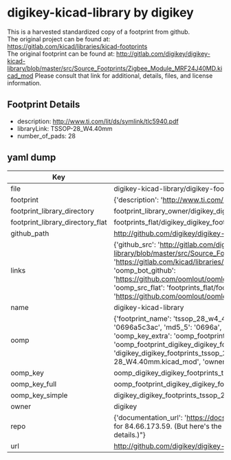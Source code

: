 # digikey-kicad-library by digikey  
This is a harvested standardized copy of a footprint from github.  
The original project can be found at:  
https://gitlab.com/kicad/libraries/kicad-footprints  
The original footprint can be found at:
http://gitlab.com/digikey/digikey-kicad-library/blob/master/src/Source_Footprints/Zigbee_Module_MRF24J40MD.kicad_mod
Please consult that link for additional, details, files, and license information.  
## Footprint Details
* description: http://www.ti.com/lit/ds/symlink/tlc5940.pdf  
* libraryLink: TSSOP-28_W4.40mm  
* number_of_pads: 28  
## yaml dump  
| Key | Value |  
| --- | --- |  
| file | digikey-kicad-library/digikey-footprints.pretty/TSSOP-28_W4.40mm.kicad_mod |  
| footprint | {'description': 'http://www.ti.com/lit/ds/symlink/tlc5940.pdf', 'libraryLink': 'TSSOP-28_W4.40mm', 'number_of_pads': 28} |  
| footprint_library_directory | footprint_library_owner/digikey_digikey-kicad-library |  
| footprint_library_directory_flat | footprints_flat/digikey_digikey_footprints_tssop_28_w4_40mm/working |  
| github_path | http://github.com/digikey/digikey-kicad-library/blob/master/digikey-footprints.pretty/TSSOP-28_W4.40mm.kicad_mod |  
| links | {'github_src': 'http://gitlab.com/digikey/digikey-kicad-library/blob/master/src/Source_Footprints/Zigbee_Module_MRF24J40MD.kicad_mod', 'github_src_repo': 'https://gitlab.com/kicad/libraries/kicad-footprints', 'oomp_bot': 'footprints/digikey_digikey_footprints_tssop_28_w4_40mm/working', 'oomp_bot_github': 'https://github.com/oomlout/oomlout_oomp_footprint_bot/tree/main/footprints/digikey_digikey_footprints_tssop_28_w4_40mm/working', 'oomp_src_flat': 'footprints_flat/footprints_flat/digikey_digikey_footprints_tssop_28_w4_40mm/working', 'oomp_src_flat_github': 'https://github.com/oomlout/oomlout_oomp_footprint_src/tree/main/footprints_flat/digikey_digikey_footprints_tssop_28_w4_40mm/working'} |  
| name | digikey-kicad-library |  
| oomp | {'footprint_name': 'tssop_28_w4_40mm', 'library_name': 'digikey_footprints', 'md5': '0696a5c3acc4f694c24e823c205c98e0', 'md5_10': '0696a5c3ac', 'md5_5': '0696a', 'md5_6': '0696a5', 'oomp_key': 'oomp_digikey_digikey_footprints_tssop_28_w4_40mm', 'oomp_key_extra': 'oomp_footprint_digikey_digikey_footprints_tssop_28_w4_40mm', 'oomp_key_full': 'oomp_footprint_digikey_digikey_footprints_tssop_28_w4_40mm_0696a5', 'oomp_key_simple': 'digikey_digikey_footprints_tssop_28_w4_40mm', 'original_filename': 'digikey-kicad-library/digikey-footprints.pretty/TSSOP-28_W4.40mm.kicad_mod', 'owner_name': 'digikey'} |  
| oomp_key | oomp_digikey_digikey_footprints_tssop_28_w4_40mm |  
| oomp_key_full | oomp_footprint_digikey_digikey_footprints_tssop_28_w4_40mm |  
| oomp_key_simple | digikey_digikey_footprints_tssop_28_w4_40mm |  
| owner | digikey |  
| repo | {'documentation_url': 'https://docs.github.com/rest/overview/resources-in-the-rest-api#rate-limiting', 'message': "API rate limit exceeded for 84.66.173.59. (But here's the good news: Authenticated requests get a higher rate limit. Check out the documentation for more details.)"} |  
| url | http://github.com/digikey/digikey-kicad-library |  


